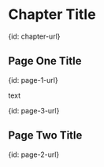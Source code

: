 # Chapter Title
{id: chapter-url}

## Page One Title
{id: page-1-url}

text

{id: page-3-url}

## Page Two Title
{id: page-2-url}


